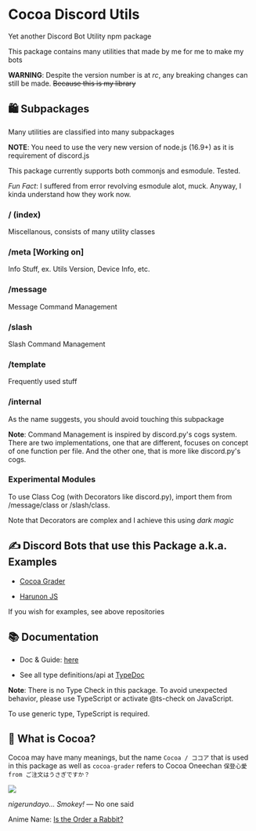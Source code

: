 # Cocoa Discord Utils

Yet another Discord Bot Utility npm package

This package contains many utilities that made by me for me to make my bots

**WARNING**: Despite the version number is at *rc*, any breaking changes can still be made.
~~Because this is my library~~

## 🛍️ Subpackages

Many utilities are classified into many subpackages

**NOTE**: You need to use the very new version of node.js (16.9+) as it is requirement
of discord.js

This package currently supports both commonjs and esmodule. Tested.

*Fun Fact*: I suffered from error revolving esmodule alot, muck. Anyway, I kinda
understand how they work now.

### / (index)

Miscellanous, consists of many utility classes

### /meta [Working on]

Info Stuff, ex. Utils Version, Device Info, etc.

### /message

Message Command Management

### /slash

Slash Command Management

### /template

Frequently used stuff

### /internal

As the name suggests, you should avoid touching this subpackage

**Note**: Command Management is inspired by discord.py's cogs system. 
There are two implementations, one that are different, focuses on concept of
one function per file. And the other one, that is more like discord.py's cogs.

### Experimental Modules

To use Class Cog (with Decorators like discord.py), import them from /message/class
or /slash/class.

Note that Decorators are complex and I achieve this using *dark magic*

## ✍️ Discord Bots that use this Package a.k.a. Examples

- [Cocoa Grader](https://github.com/Leomotors/cocoa-grader)

- [Harunon JS](https://github.com/CarelessDev/harunon.js)

If you wish for examples, see above repositories

## 📚 Documentation

- Doc & Guide: [here](./doc/index.md)

- See all type definitions/api at [TypeDoc](https://leomotors.github.io/cocoa-discord-utils/)

**Note**: There is no Type Check in this package. To avoid unexpected behavior,
please use TypeScript or activate @ts-check on JavaScript.

To use generic type, TypeScript is required.

## 🍫 What is Cocoa?

Cocoa may have many meanings, but the name `Cocoa / ココア` that is used in this package as well as `cocoa-grader` refers to Cocoa Oneechan `保登心愛 from ご注文はうさぎですか？`

![](https://c.tenor.com/82-e-VM5qNwAAAAC/gochiusa-cocoa.gif)

*nigerundayo... Smokey!* — No one said

Anime Name: [Is the Order a Rabbit?](https://myanimelist.net/anime/21273/Gochuumon_wa_Usagi_Desu_ka)
